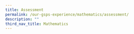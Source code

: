 ```yaml
---
title: Assessment
permalink: /our-gsps-experience/mathematics/assessment/
description: ""
third_nav_title: Mathematics
---
```


